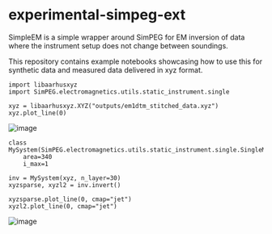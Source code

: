 # experimental-simpeg-ext

SimpleEM is a simple wrapper around SimPEG for EM inversion of data where the instrument setup does not change between soundings.

This repository contains example notebooks showcasing how to use this for synthetic data and measured data delivered in xyz format.


```
import libaarhusxyz
import SimPEG.electromagnetics.utils.static_instrument.single
```

```
xyz = libaarhusxyz.XYZ("outputs/em1dtm_stitched_data.xyz")
xyz.plot_line(0)
```

![image](https://user-images.githubusercontent.com/104229/231162050-c354e1f6-e0e4-4e93-aef6-44e20add3ed0.png)

```
class MySystem(SimPEG.electromagnetics.utils.static_instrument.single.SingleMomentTEMXYZSystem):
    area=340
    i_max=1
```

```
inv = MySystem(xyz, n_layer=30)
xyzsparse, xyzl2 = inv.invert()

xyzsparse.plot_line(0, cmap="jet")
xyzl2.plot_line(0, cmap="jet")
```
![image](https://user-images.githubusercontent.com/104229/231162720-b6071eb1-a01f-4fbc-9239-f5fe858fe3c8.png)
